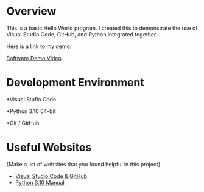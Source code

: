 # Overview

This is a basic Hello World program. I created this to  demonstrate the use of Visual Studio Code, GitHub, and Python integrated together.


Here is a link to my demo:

[Software Demo Video](https://youtu.be/9qOistJnyfs)

# Development Environment

*Visual Stufio Code

*Python 3.10 64-bit

*Git / GitHub


# Useful Websites

{Make a list of websites that you found helpful in this project}
* [Visual Studio Code & GitHub](https://code.visualstudio.com/docs/editor/github)
* [Python 3.10 Manual](https://docs.python.org/3.10/library/index.html)